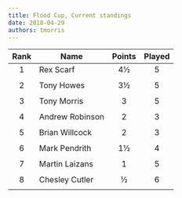 ```yaml
---
title: Flood Cup, Current standings
date: 2018-04-29
authors: tmorris
---
```


| Rank | Name            | Points | Played |
| :--: | --------------- | :----: | :----: |
| 1    | Rex Scarf       | 4½     | 5      |
|      |                 |        |        |
| 2    | Tony Howes      | 3½     | 5      |
|      |                 |        |        |
| 3    | Tony Morris     | 3      | 5      |
|      |                 |        |        |
| 4    | Andrew Robinson | 2      | 3      |
|      |                 |        |        |
| 5    | Brian Willcock  | 2      | 3      |
|      |                 |        |        |
| 6    | Mark Pendrith   | 1½     | 4      |
|      |                 |        |        |
| 7    | Martin Laizans  | 1      | 5      |
|      |                 |        |        |
| 8    | Chesley Cutler  | ½      | 6      |
|      |                 |        |        |
